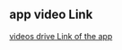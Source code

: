 ## app video Link
[videos drive Link of the app](https://drive.google.com/file/d/1l4ebi5VW3jFCqqFhx0nRWXktggJyJIGv/view?usp=drive_link)

